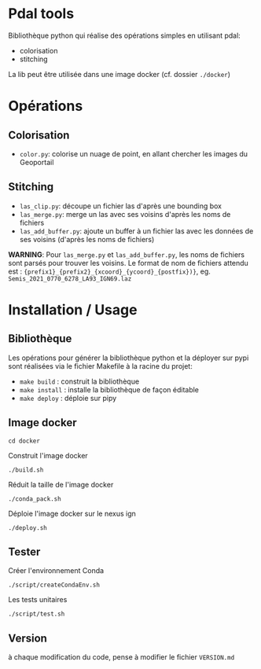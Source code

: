 # Pdal tools

Bibliothèque python qui réalise des opérations simples en utilisant pdal:
* colorisation
* stitching

La lib peut être utilisée dans une image docker (cf. dossier `./docker`)

# Opérations
## Colorisation

* `color.py`: colorise un nuage de point, en allant chercher les images du Geoportail

## Stitching

* `las_clip.py`: découpe un fichier las d'après une bounding box
* `las_merge.py`: merge un las avec ses voisins d'après les noms de fichiers
* `las_add_buffer.py`: ajoute un buffer à un fichier las avec les données de ses voisins (d'après les noms de fichiers)

**WARNING**: Pour `las_merge.py` et `las_add_buffer.py`, les noms de fichiers sont parsés pour trouver les voisins.
Le format de nom de fichiers attendu est : `{prefix1}_{prefix2}_{xcoord}_{ycoord}_{postfix})}`, eg. `Semis_2021_0770_6278_LA93_IGN69.laz`

# Installation / Usage

## Bibliothèque

Les opérations pour générer la bibliothèque python et la déployer sur pypi sont réalisées via le fichier Makefile à la racine du projet:
* `make build` : construit la bibliothèque
* `make install` : installe la bibliothèque de façon éditable
* `make deploy` : déploie sur pipy

## Image docker

`cd docker`

Construit l'image docker

`./build.sh`

Réduit la taille de l'image docker

`./conda_pack.sh`

Déploie l'image docker sur le nexus ign

`./deploy.sh`

## Tester

Créer l'environnement Conda

`./script/createCondaEnv.sh`

Les tests unitaires

`./script/test.sh`


## Version

à chaque modification du code, pense à modifier le fichier `VERSION.md`

